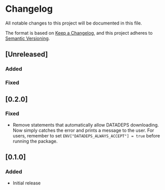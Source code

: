 # Changelog
All notable changes to this project will be documented in this file.

The format is based on [Keep a Changelog](https://keepachangelog.com/en/1.0.0/),
and this project adheres to [Semantic Versioning](https://semver.org/spec/v2.0.0.html).

## [Unreleased]

### Added

### Fixed

## [0.2.0]

### Fixed
- Remove statements that automatically allow DATADEPS downloading. Now simply catches the error and prints a message to the user. For users, remember to set `ENV["DATADEPS_ALWAYS_ACCEPT"] = true` before running the package.

## [0.1.0]

### Added
- Initial release